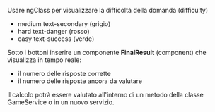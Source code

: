 
Usare ngClass per visualizzare la difficoltà della domanda (difficulty)

 - medium text-secondary (grigio)  
 - hard   text-danger   (rosso)
 - easy   text-success  (verde)

Sotto i bottoni inserire un componente **FinalResult** (component) che visualizza in tempo reale:

- il numero delle risposte corrette
- il numero delle risposte ancora da valutare

Il calcolo potrà essere valutato all'interno di un metodo della classe GameService o in un nuovo servizio.


